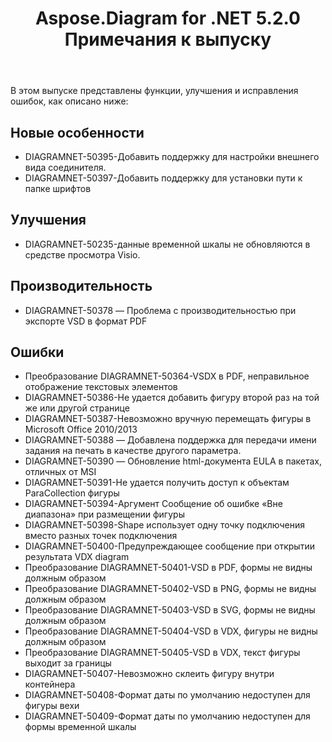 ﻿---
title: Aspose.Diagram for .NET 5.2.0 Примечания к выпуску
type: docs
weight: 80
url: /ru/net/aspose-diagram-for-net-5-2-0-release-notes/
---
В этом выпуске представлены функции, улучшения и исправления ошибок, как описано ниже:
## **Новые особенности**
- DIAGRAMNET-50395-Добавить поддержку для настройки внешнего вида соединителя.
- DIAGRAMNET-50397-Добавить поддержку для установки пути к папке шрифтов
## **Улучшения**
- DIAGRAMNET-50235-данные временной шкалы не обновляются в средстве просмотра Visio.
## **Производительность**
- DIAGRAMNET-50378 — Проблема с производительностью при экспорте VSD в формат PDF
## **Ошибки**
- Преобразование DIAGRAMNET-50364-VSDX в PDF, неправильное отображение текстовых элементов
- DIAGRAMNET-50386-Не удается добавить фигуру второй раз на той же или другой странице
- DIAGRAMNET-50387-Невозможно вручную перемещать фигуры в Microsoft Office 2010/2013
- DIAGRAMNET-50388 — Добавлена поддержка для передачи имени задания на печать в качестве другого параметра.
- DIAGRAMNET-50390 — Обновление html-документа EULA в пакетах, отличных от MSI
- DIAGRAMNET-50391-Не удается получить доступ к объектам ParaCollection фигуры
- DIAGRAMNET-50394-Аргумент Сообщение об ошибке «Вне диапазона» при размещении фигуры
- DIAGRAMNET-50398-Shape использует одну точку подключения вместо разных точек подключения
- DIAGRAMNET-50400-Предупреждающее сообщение при открытии результата VDX diagram
- Преобразование DIAGRAMNET-50401-VSD в PDF, формы не видны должным образом
- Преобразование DIAGRAMNET-50402-VSD в PNG, формы не видны должным образом
- Преобразование DIAGRAMNET-50403-VSD в SVG, формы не видны должным образом
- Преобразование DIAGRAMNET-50404-VSD в VDX, фигуры не видны должным образом
- Преобразование DIAGRAMNET-50405-VSD в VDX, текст фигуры выходит за границы
- DIAGRAMNET-50407-Невозможно склеить фигуру внутри контейнера
- DIAGRAMNET-50408-Формат даты по умолчанию недоступен для фигуры вехи
- DIAGRAMNET-50409-Формат даты по умолчанию недоступен для формы временной шкалы
